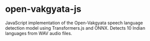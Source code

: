 # open-vakgyata-js
JavaScript implementation of the Open-Vakgyata speech language detection model using Transformers.js and ONNX. Detects 10 Indian languages from WAV audio files.
